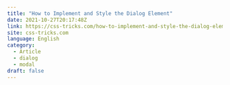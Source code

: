 ```yaml
---
title: "How to Implement and Style the Dialog Element"
date: 2021-10-27T20:17:48Z
link: https://css-tricks.com/how-to-implement-and-style-the-dialog-element/?utm_medium=RSS&utm_source=news.12bit.vn
site: css-tricks.com
language: English
category:
  - Article
  - dialog
  - modal
draft: false
---
```

